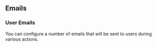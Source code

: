 ## Emails

### User Emails

You can configure a number of emails that will be sent to users during various actions.
